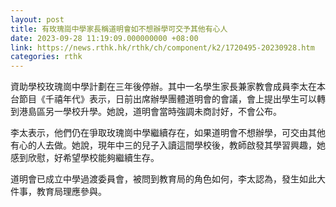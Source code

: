 ```yaml
---
layout: post
title: 有玫瑰崗中學家長稱道明會如不想辦學可交予其他有心人
date: 2023-09-28 11:19:09.000000000 +08:00
link: https://news.rthk.hk/rthk/ch/component/k2/1720495-20230928.htm
categories: rthk
---
```


資助學校玫瑰崗中學計劃在三年後停辦。其中一名學生家長兼家教會成員李太在本台節目《千禧年代》表示，日前出席辦學團體道明會的會議，會上提出學生可以轉到港島區另一學校升學。她說，道明會當時強調未商討好，不會公布。

李太表示，他們仍在爭取玫瑰崗中學繼續存在，如果道明會不想辦學，可交由其他有心的人去做。她說，現年中三的兒子入讀這間學校後，教師啟發其學習興趣，她感到欣慰，好希望學校能夠繼續生存。

道明會已成立中學過渡委員會，被問到教育局的角色如何，李太認為，發生如此大件事，教育局理應參與。
